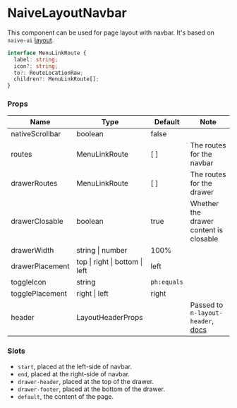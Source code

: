 # NaiveLayoutNavbar

This component can be used for page layout with navbar. It's based on `naive-ui` [layout](https://www.naiveui.com/en-US/os-theme/components/layout).

```ts
interface MenuLinkRoute {
  label: string;
  icon?: string;
  to?: RouteLocationRaw;
  children?: MenuLinkRoute[];
}
```

### Props

| **Name**        | **Type**                       | **Default** | **Note**                                                                                                      |
| --------------- | ------------------------------ | ----------- | ------------------------------------------------------------------------------------------------------------- |
| nativeScrollbar | boolean                        | false       |                                                                                                               |
| routes          | MenuLinkRoute                  | \[ ]        | The routes for the navbar                                                                                     |
| drawerRoutes    | MenuLinkRoute                  | \[ ]        | The routes for the drawer                                                                                     |
| drawerClosable  | boolean                        | true        | Whether the drawer content is closable                                                                        |
| drawerWidth     | string \| number               | 100%        |                                                                                                               |
| drawerPlacement | top \| right \| bottom \| left | left        |                                                                                                               |
| toggleIcon      | string                         | `ph:equals` |                                                                                                               |
| togglePlacement | right \| left                  | right       |                                                                                                               |
| header          | LayoutHeaderProps              |             | Passed to `n-layout-header`, [docs](https://www.naiveui.com/en-US/dark/components/layout#Layout-Header-Props) |

### Slots

- `start`, placed at the left-side of navbar.
- `end`, placed at the right-side of navbar.
- `drawer-header`, placed at the top of the drawer.
- `drawer-footer`, placed at the bottom of the drawer.
- `default`, the content of the page.

